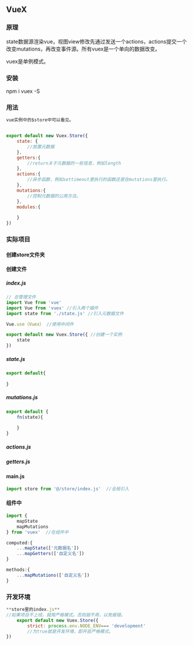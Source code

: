 ## VueX

### 原理

state数据源渲染vue，视图view修改先通过发送一个actions，actions提交一个改变mutations，再改变事件源。所有vuex是一个单向的数据改变。

vuex是单例模式。

### 安装

npm i vuex -S

### 用法

```javascript
vue实例中的$store中可以看见。


export default new Vuex.Store({
    state: {
        //放置元数据
    },
    getters:{
        //return关于元数据的一些信息，例如length
    },
    actions:{
        //异步函数，例如settimeout里执行的函数还是在mutations里执行。
    },
    mutations:{
        //控制元数据的公用方法。
    },
    modules:{
        
    }
})
```

### 实际项目

#### 创建store文件夹

#### 创建文件

##### index.js

```javascript
// 总管理文件
import Vue from 'vue'
import Vue from 'vuex' //引入两个插件
import state from './state.js' //引入元数据文件

Vue.use（Vuex） //使用中间件

export default new Vuex.Store({ //创建一个实例
    state 
})
```

##### state.js

```javascript
export default{
    
}
```

##### mutations.js

```javascript
export default {
    fn(state){
        
    }
}
```



##### actions.js

##### getters.js



#### main.js

```javascript
import store from '@/store/index.js'  //全局引入
```

#### 组件中

```javascript
import {
	mapState
    mapMutations
} from 'vuex'  //在组件中

computed:{
    ...mapState(['元数据名'])
    ...mapGetters(['自定义名'])
}

methods:{
    ...mapMutations(['自定义名'])
}
```

### 开发环境

```javascript
**store里的index.js**
//如果项目不上线，就用严格模式。否则就不用，以免报错。
    export default new Vuex.Store({
		strict: process.env.NODE_ENV=== 'development'
		//为true就是开发环境，即开启严格模式。
})
```






